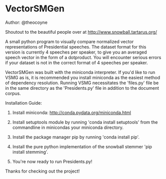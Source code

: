 VectorSMGen
===========
Author: @theocoyne

Shoutout to the beautiful people over at http://www.snowball.tartarus.org/

A small python program to visually compare normalized vector representations of Presidential speeches. The dataset format for this version is currently 4 speeches per speaker, to give you an averaged speech vector in the form of a dotproduct. You will encounter serious errors if your dataset is not in the correct format of 4 speeches per speaker.

VectorSMGen was built with the miniconda interpreter. If you'd like to run VSMG as is, it is recommended you install miniconda as the easiest method of dependency resolution. Running VSMG necessitates the 'files.py' file be in the same directory as the 'Presidents.py' file in addition to the document corpus. 

Installation Guide:

1. Install miniconda: http://conda.pydata.org/miniconda.html

2. Install setuptools module by running 'conda install setuptools' from the commandline in minicondas your miniconda directory. 

3. Install the package manager pip by running 'conda install pip'.

4. Install the pure python implementation of the snowball stemmer 'pip install stemming'.

5. You're now ready to run Presidents.py!

Thanks for checking out the project!
